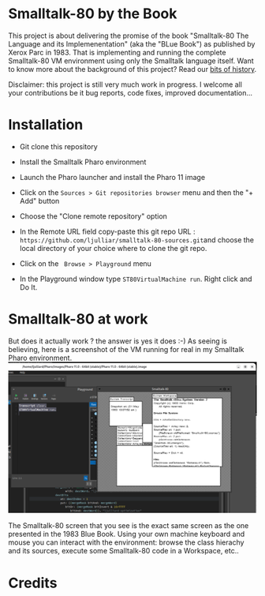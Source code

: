 # Smalltalk-80 by the Book

This project is about delivering the promise of the  book "Smalltalk-80 The Language and its Implemenentation"  (aka the "BLue Book") as published by Xerox Parc in 1983. That is implementing and running the complete Smalltalk-80 VM environment using only the Smalltalk language itself. Want to know more about the background  of this project? Read our [bits of history](History.md).


Disclaimer: this project is still very much work in progress.  I welcome all your contributions be it bug reports, code fixes, improved documentation...

# Installation
* Git clone this repository

* Install the Smalltalk Pharo environment

* Launch the Pharo launcher and install the Pharo 11 image

* Click on the `Sources > Git repositories browser` menu and then the "+ Add" button

* Choose the "Clone remote repository" option
* In the Remote URL field  copy-paste this git repo URL  : `https://github.com/ljulliar/smalltalk-80-sources.git`and choose the local directory of your choice where to clone the git repo.

* Click on the ` Browse > Playground` menu

* In the Playground window type `ST80VirtualMachine run`. Right click and Do It.

# Smalltalk-80 at work
But does it actually work ? the answer is yes it does :-) As seeing is believing, here is a screenshot of the VM running for real in my Smalltalk Pharo environment. 
![Screenshot of the ST-80 VM startup screen ) ](images/ST80-startup-screen.png)

The Smalltalk-80 screen that you see is the exact same screen as the one presented in the 1983 Blue Book. Using your own machine keyboard and mouse you can interact with the environment: browse the class hierachy and its sources, execute some Smalltalk-80 code in a Workspace, etc..

# Credits
